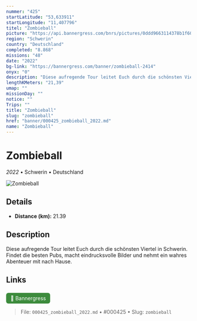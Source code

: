 ```yaml
---
nummer: "425"
startLatitude: "53,633911"
startLongitude: "11,407796"
titel: "Zombieball"
picture: "https://api.bannergress.com/bnrs/pictures/0ddd9663114378b1f60604fe164d5a8c"
region: "Schwerin"
country: "Deutschland"
completed: "8.868"
missions: "48"
date: "2022"
bg-link: "https://bannergress.com/banner/zombieball-2414"
onyx: "0"
description: "Diese aufregende Tour leitet Euch durch die schönsten Viertel in Schwerin. Findet die besten Pubs, macht eindrucksvolle Bilder und nehmt ein wahres Abenteuer mit nach Hause."
lengthKMeters: "21,39"
umap: ""
missionDay: ""
notice: ""
Trips: ""
title: "Zombieball"
slug: "zombieball"
href: "banner/000425_zombieball_2022.md"
name: "Zombieball"
---
```

# Zombieball

*2022* • Schwerin • Deutschland

![Zombieball](https://api.bannergress.com/bnrs/pictures/0ddd9663114378b1f60604fe164d5a8c)



## Details
- **Distance (km):** 21.39






## Description
Diese aufregende Tour leitet Euch durch die schönsten Viertel in Schwerin. Findet die besten Pubs, macht eindrucksvolle Bilder und nehmt ein wahres Abenteuer mit nach Hause.



## Links
<a href="https://bannergress.com/banner/zombieball-2414" style="display:inline-block;margin:6px 8px 0 0;padding:6px 12px;background:#3c8b3c;color:#fff;text-decoration:none;border-radius:6px;">🔗 Bannergress</a>




> File: `000425_zombieball_2022.md` • #000425 • Slug: `zombieball`
